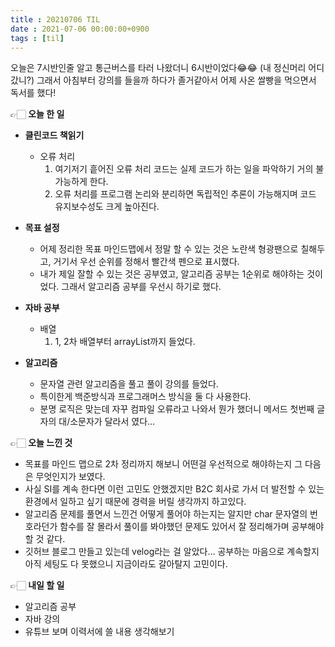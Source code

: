 ```yaml
---
title : 20210706 TIL
date : 2021-07-06 00:00:00+0900
tags : [til]
---
```


오늘은 7시반인줄 알고 통근버스를 타러 나왔더니 6시반이었다😂😂 (내 정신머리 어디갔니?)
그래서 아침부터 강의를 들을까 하다가 졸거같아서 어제 사온 쌀빵을 먹으면서 독서를 했다!

👉🏻 **오늘 한 일**
- **클린코드 책읽기**
	- 오류 처리
		1. 여기저기 흩어진 오류 처리 코드는 실제 코드가 하는 일을 파악하기 거의 불가능하게 한다.
		2. 오류 처리를 프로그램 논리와 분리하면 독립적인 추론이 가능해지며 코드 유지보수성도 크게 높아진다.

- **목표 설정**
	- 어제 정리한 목표 마인드맵에서 정말 할 수 있는 것은 노란색 형광팬으로 칠해두고, 거기서 우선 순위를 정해서 빨간색 펜으로 표시했다.
	- 내가 제일 잘할 수 있는 것은 공부였고, 알고리즘 공부는 1순위로 해야하는 것이었다. 그래서 알고리즘 공부를 우선시 하기로 했다.

- **자바 공부**
	- 배열
		1. 1, 2차 배열부터 arrayList까지 들었다.

- **알고리즘**
	- 문자열 관련 알고리즘을 풀고 풀이 강의를 들었다.
	- 특이한게 백준방식과 프로그래머스 방식을 둘 다 사용한다.
	- 분명 로직은 맞는데 자꾸 컴파일 오류라고 나와서 뭔가 했더니 메서드 첫번째 글자의 대/소문자가 달라서 였다…

👉🏻 **오늘 느낀 것**
- 목표를 마인드 맵으로 2차 정리까지 해보니 어떤걸 우선적으로 해야하는지 그 다음은 무엇인지가 보였다.
- 사실 SI를 계속 한다면 이런 고민도 안했겠지만 B2C 회사로 가서 더 발전할 수 있는 환경에서 일하고 싶기 때문에 경력을 버릴 생각까지 하고있다.
- 알고리즘 문제를 풀면서 느낀건 어떻게 풀어야 하는지는 알지만 char 문자열의 번호라던가 함수를 잘 몰라서 풀이를 봐야했던 문제도 있어서 잘 정리해가며 공부해야 할 것 같다.
- 깃허브 블로그 만들고 있는데 velog라는 걸 알았다… 공부하는 마음으로 계속할지 아직 세팅도 다 못했으니 지금이라도 갈아탈지 고민이다.

👉🏻 **내일 할 일**
- 알고리즘 공부
- 자바 강의
- 유튜브 보며 이력서에 쓸 내용 생각해보기